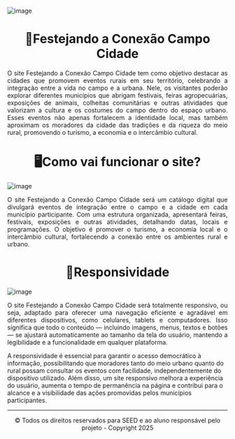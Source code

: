 ![image](https://github.com/user-attachments/assets/c9c27f2b-560d-4f0a-90d4-313ff4dbec7a)
<h1 align="center">🎉Festejando a Conexão Campo Cidade</h1>

<p align="justify">O site Festejando a Conexão Campo Cidade tem como objetivo destacar as cidades que promovem eventos rurais em seu território, celebrando a integração entre a vida no campo e a urbana. Nele, os visitantes poderão explorar diferentes municípios que abrigam festivais, feiras agropecuárias, exposições de animais, colheitas comunitárias e outras atividades que valorizam a cultura e os costumes do campo dentro do espaço urbano. Esses eventos não apenas fortalecem a identidade local, mas também aproximam os moradores da cidade das tradições e da riqueza do meio rural, promovendo o turismo, a economia e o intercâmbio cultural.</p>

<h1 align="center">🖥️Como vai funcionar o site?</h1>

![image](https://github.com/user-attachments/assets/01319f06-b823-4324-86b5-559a250a4c4c)

<p align="justify">O site Festejando a Conexão Campo Cidade será um catálogo digital que divulgará eventos de integração entre o campo e a cidade em cada município participante. Com uma estrutura organizada, apresentará feiras, festivais, exposições e outras atividades, detalhando datas, locais e programações. O objetivo é promover o turismo, a economia local e o intercâmbio cultural, fortalecendo a conexão entre os ambientes rural e urbano.</p>

<h1 align="center">🛜Responsividade</h1>

![image](https://github.com/user-attachments/assets/91668b6d-6fda-49d7-988b-e7a07fa33ab6)

<p align="justify">O site Festejando a Conexão Campo Cidade será totalmente responsivo, ou seja, adaptado para oferecer uma navegação eficiente e agradável em diferentes dispositivos, como celulares, tablets e computadores. Isso significa que todo o conteúdo — incluindo imagens, menus, textos e botões — se ajustará automaticamente ao tamanho da tela do usuário, mantendo a legibilidade e a funcionalidade em qualquer plataforma.

A responsividade é essencial para garantir o acesso democrático à informação, possibilitando que moradores tanto do meio urbano quanto do rural possam consultar os eventos com facilidade, independentemente do dispositivo utilizado. Além disso, um site responsivo melhora a experiência do usuário, aumenta o tempo de permanência na página e contribui para o alcance e a visibilidade das ações promovidas pelos municípios participantes.

</p>


























<hr>
<p align="center" >&copy; Todos os direitos reservados para SEED e ao aluno responsável pelo projeto - Copyright 2025 </p>
